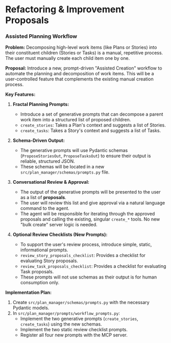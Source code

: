 # Refactoring & Improvement Proposals

### Assisted Planning Workflow

**Problem:** Decomposing high-level work items (like Plans or Stories) into their constituent children (Stories or Tasks) is a manual, repetitive process. The user must manually create each child item one by one.

**Proposal:** Introduce a new, prompt-driven "Assisted Creation" workflow to automate the planning and decomposition of work items. This will be a user-controlled feature that complements the existing manual creation process.

**Key Features:**

1.  **Fractal Planning Prompts:**
    *   Introduce a set of generative prompts that can decompose a parent work item into a structured list of proposed children.
    *   `create_stories`: Takes a Plan's context and suggests a list of Stories.
    *   `create_tasks`: Takes a Story's context and suggests a list of Tasks.

2.  **Schema-Driven Output:**
    *   The generative prompts will use Pydantic schemas (`ProposeStoriesOut`, `ProposeTasksOut`) to ensure their output is reliable, structured JSON.
    *   These schemas will be located in a new `src/plan_manager/schemas/prompts.py` file.

3.  **Conversational Review & Approval:**
    *   The output of the generative prompts will be presented to the user as a list of **proposals**.
    *   The user will review this list and give approval via a natural language command to the agent.
    *   The agent will be responsible for iterating through the approved proposals and calling the existing, singular `create_*` tools. No new "bulk create" server logic is needed.

4.  **Optional Review Checklists (New Prompts):**
    *   To support the user's review process, introduce simple, static, informational prompts.
    *   `review_story_proposals_checklist`: Provides a checklist for evaluating Story proposals.
    *   `review_task_proposals_checklist`: Provides a checklist for evaluating Task proposals.
    *   These prompts will not use schemas as their output is for human consumption only.

**Implementation Plan:**

1.  Create `src/plan_manager/schemas/prompts.py` with the necessary Pydantic models.
2.  In `src/plan_manager/prompts/workflow_prompts.py`:
    *   Implement the two generative prompts (`create_stories`, `create_tasks`) using the new schemas.
    *   Implement the two static review checklist prompts.
    *   Register all four new prompts with the MCP server.

